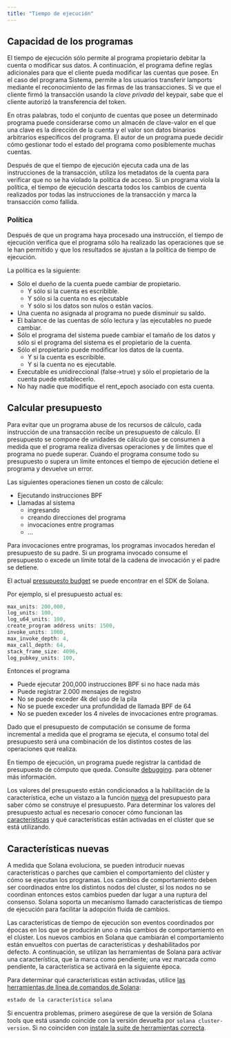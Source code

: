 ```yaml
---
title: "Tiempo de ejecución"
---
```


## Capacidad de los programas

El tiempo de ejecución sólo permite al programa propietario debitar la cuenta o modificar sus datos. A continuación, el programa define reglas adicionales para que el cliente pueda modificar las cuentas que posee. En el caso del programa Sistema, permite a los usuarios transferir lamports mediante el reconocimiento de las firmas de las transacciones. Si ve que el cliente firmó la transacción usando la _clave privada_ del keypair, sabe que el cliente autorizó la transferencia del token.

En otras palabras, todo el conjunto de cuentas que posee un determinado programa puede considerarse como un almacén de clave-valor en el que una clave es la dirección de la cuenta y el valor son datos binarios arbitrarios específicos del programa. El autor de un programa puede decidir cómo gestionar todo el estado del programa como posiblemente muchas cuentas.

Después de que el tiempo de ejecución ejecuta cada una de las instrucciones de la transacción, utiliza los metadatos de la cuenta para verificar que no se ha violado la política de acceso. Si un programa viola la política, el tiempo de ejecución descarta todos los cambios de cuenta realizados por todas las instrucciones de la transacción y marca la transacción como fallida.

### Política

Después de que un programa haya procesado una instrucción, el tiempo de ejecución verifica que el programa sólo ha realizado las operaciones que se le han permitido y que los resultados se ajustan a la política de tiempo de ejecución.

La política es la siguiente:

- Sólo el dueño de la cuenta puede cambiar de propietario.
  - Y sólo si la cuenta es escribible.
  - Y sólo si la cuenta no es ejecutable
  - Y sólo si los datos son nulos o están vacíos.
- Una cuenta no asignada al programa no puede disminuir su saldo.
- El balance de las cuentas de sólo lectura y las ejecutables no puede cambiar.
- Sólo el programa del sistema puede cambiar el tamaño de los datos y sólo si el programa del sistema es el propietario de la cuenta.
- Sólo el propietario puede modificar los datos de la cuenta.
  - Y si la cuenta es escribible.
  - Y si la cuenta no es ejecutable.
- Executable es unidireccional (false->true) y sólo el propietario de la cuenta puede establecerlo.
- No hay nadie que modifique el rent_epoch asociado con esta cuenta.

## Calcular presupuesto

Para evitar que un programa abuse de los recursos de cálculo, cada instrucción de una transacción recibe un presupuesto de cálculo. El presupuesto se compone de unidades de cálculo que se consumen a medida que el programa realiza diversas operaciones y de límites que el programa no puede superar. Cuando el programa consume todo su presupuesto o supera un límite entonces el tiempo de ejecución detiene el programa y devuelve un error.

Las siguientes operaciones tienen un costo de cálculo:

- Ejecutando instrucciones BPF
- Llamadas al sistema
  - ingresando
  - creando direcciones del programa
  - invocaciones entre programas
  - ...

Para invocaciones entre programas, los programas invocados heredan el presupuesto de su padre. Si un programa invocado consume el presupuesto o excede un límite total de la cadena de invocación y el padre se detiene.

El actual [presupuesto budget](https://github.com/solana-labs/solana/blob/d3a3a7548c857f26ec2cb10e270da72d373020ec/sdk/src/process_instruction.rs#L65) se puede encontrar en el SDK de Solana.

Por ejemplo, si el presupuesto actual es:

```rust
max_units: 200,000,
log_units: 100,
log_u64_units: 100,
create_program address units: 1500,
invoke_units: 1000,
max_invoke_depth: 4,
max_call_depth: 64,
stack_frame_size: 4096,
log_pubkey_units: 100,
```

Entonces el programa

- Puede ejecutar 200,000 instrucciones BPF si no hace nada más
- Puede registrar 2.000 mensajes de registro
- No se puede exceder 4k del uso de la pila
- No se puede exceder una profundidad de llamada BPF de 64
- No se pueden exceder los 4 niveles de invocaciones entre programas.

Dado que el presupuesto de computación se consume de forma incremental a medida que el programa se ejecuta, el consumo total del presupuesto será una combinación de los distintos costes de las operaciones que realiza.

En tiempo de ejecución, un programa puede registrar la cantidad de presupuesto de cómputo que queda. Consulte [debugging](developing/deployed-programs/debugging.md#monitoring-compute-budget-consumption). para obtener más información.

Los valores del presupuesto están condicionados a la habilitación de la característica, eche un vistazo a la función [nueva](https://github.com/solana-labs/solana/blob/d3a3a7548c857f26ec2cb10e270da72d373020ec/sdk/src/process_instruction.rs#L97) del presupuesto para saber cómo se construye el presupuesto. Para determinar los valores del presupuesto actual es necesario conocer cómo funcionan las [características](runtime.md#features) y qué características están activadas en el clúster que se está utilizando.

## Características nuevas

A medida que Solana evoluciona, se pueden introducir nuevas características o parches que cambien el comportamiento del clúster y cómo se ejecutan los programas. Los cambios de comportamiento deben ser coordinados entre los distintos nodos del cluster, si los nodos no se coordinan entonces estos cambios pueden dar lugar a una ruptura del consenso. Solana soporta un mecanismo llamado características de tiempo de ejecución para facilitar la adopción fluida de cambios.

Las características de tiempo de ejecución son eventos coordinados por épocas en los que se producirán uno o más cambios de comportamiento en el clúster. Los nuevos cambios en Solana que cambiarán el comportamiento están envueltos con puertas de características y deshabilitados por defecto. A continuación, se utilizan las herramientas de Solana para activar una característica, que la marca como pendiente; una vez marcada como pendiente, la característica se activará en la siguiente época.

Para determinar qué características están activadas, utilice [las herramientas de línea de comandos de Solana](cli/install-solana-cli-tools.md):

```bash
estado de la característica solana
```

Si encuentra problemas, primero asegúrese de que la versión de Solana tools que está usando coincide con la versión devuelta por `solana cluster-version`. Si no coinciden con [instale la suite de herramientas correcta](cli/install-solana-cli-tools.md).
